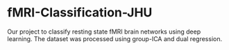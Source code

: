 # fMRI-Classification-JHU
Our project to classify resting state fMRI brain networks using deep learning. The dataset was processed using group-ICA and dual regression.
